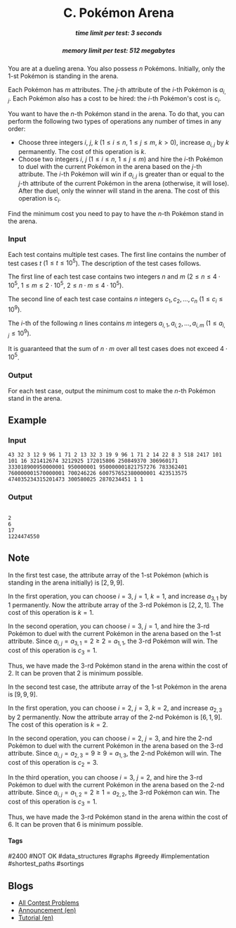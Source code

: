 <h1 style='text-align: center;'> C. Pokémon Arena</h1>

<h5 style='text-align: center;'>time limit per test: 3 seconds</h5>
<h5 style='text-align: center;'>memory limit per test: 512 megabytes</h5>

You are at a dueling arena. You also possess $n$ Pokémons. Initially, only the $1$-st Pokémon is standing in the arena.

Each Pokémon has $m$ attributes. The $j$-th attribute of the $i$-th Pokémon is $a_{i,j}$. Each Pokémon also has a cost to be hired: the $i$-th Pokémon's cost is $c_i$.

You want to have the $n$-th Pokémon stand in the arena. To do that, you can perform the following two types of operations any number of times in any order: 

* Choose three integers $i$, $j$, $k$ ($1 \le i \le n$, $1 \le j \le m$, $k > 0$), increase $a_{i,j}$ by $k$ permanently. The cost of this operation is $k$.
* Choose two integers $i$, $j$ ($1 \le i \le n$, $1 \le j \le m$) and hire the $i$-th Pokémon to duel with the current Pokémon in the arena based on the $j$-th attribute. The $i$-th Pokémon will win if $a_{i,j}$ is greater than or equal to the $j$-th attribute of the current Pokémon in the arena (otherwise, it will lose). After the duel, only the winner will stand in the arena. The cost of this operation is $c_i$.

Find the minimum cost you need to pay to have the $n$-th Pokémon stand in the arena.

### Input

Each test contains multiple test cases. The first line contains the number of test cases $t$ ($1 \le t \le 10^5$). The description of the test cases follows.

The first line of each test case contains two integers $n$ and $m$ ($2 \le n \le 4 \cdot 10^5$, $1 \le m \le 2 \cdot 10^5$, $2 \leq n \cdot m \leq 4 \cdot 10^5$).

The second line of each test case contains $n$ integers $c_1, c_2, \ldots, c_n$ ($1 \le c_i \le 10^9$).

The $i$-th of the following $n$ lines contains $m$ integers $a_{i,1}, a_{i,2}, \ldots, a_{i,m}$ ($1 \le a_{i,j} \le 10^9$).

It is guaranteed that the sum of $n \cdot m$ over all test cases does not exceed $4 \cdot 10^5$.

### Output

For each test case, output the minimum cost to make the $n$-th Pokémon stand in the arena.

## Example

### Input


```text
43 32 3 12 9 96 1 71 2 13 32 3 19 9 96 1 71 2 14 22 8 3 518 2417 101 101 16 321412674 3212925 172015806 250849370 306960171 333018900950000001 950000001 950000001821757276 783362401 760000001570000001 700246226 600757652380000001 423513575 474035234315201473 300580025 2870234451 1 1
```
### Output

```text

2
6
17
1224474550

```
## Note

In the first test case, the attribute array of the $1$-st Pokémon (which is standing in the arena initially) is $[2,9,9]$.

In the first operation, you can choose $i=3$, $j=1$, $k=1$, and increase $a_{3,1}$ by $1$ permanently. Now the attribute array of the $3$-rd Pokémon is $[2,2,1]$. The cost of this operation is $k = 1$.

In the second operation, you can choose $i=3$, $j=1$, and hire the $3$-rd Pokémon to duel with the current Pokémon in the arena based on the $1$-st attribute. Since $a_{i,j}=a_{3,1}=2 \ge 2=a_{1,1}$, the $3$-rd Pokémon will win. The cost of this operation is $c_3 = 1$.

Thus, we have made the $3$-rd Pokémon stand in the arena within the cost of $2$. It can be proven that $2$ is minimum possible.

In the second test case, the attribute array of the $1$-st Pokémon in the arena is $[9,9,9]$.

In the first operation, you can choose $i=2$, $j=3$, $k=2$, and increase $a_{2,3}$ by $2$ permanently. Now the attribute array of the $2$-nd Pokémon is $[6,1,9]$. The cost of this operation is $k = 2$.

In the second operation, you can choose $i=2$, $j=3$, and hire the $2$-nd Pokémon to duel with the current Pokémon in the arena based on the $3$-rd attribute. Since $a_{i,j}=a_{2,3}=9 \ge 9=a_{1,3}$, the $2$-nd Pokémon will win. The cost of this operation is $c_2 = 3$.

In the third operation, you can choose $i=3$, $j=2$, and hire the $3$-rd Pokémon to duel with the current Pokémon in the arena based on the $2$-nd attribute. Since $a_{i,j}=a_{1,2}=2 \ge 1=a_{2,2}$, the $3$-rd Pokémon can win. The cost of this operation is $c_3 = 1$.

Thus, we have made the $3$-rd Pokémon stand in the arena within the cost of $6$. It can be proven that $6$ is minimum possible.



#### Tags 

#2400 #NOT OK #data_structures #graphs #greedy #implementation #shortest_paths #sortings 

## Blogs
- [All Contest Problems](../Codeforces_Round_930_(Div._1).md)
- [Announcement (en)](../blogs/Announcement_(en).md)
- [Tutorial (en)](../blogs/Tutorial_(en).md)
